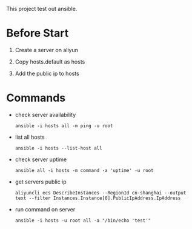 This project test out ansible.

# Before Start

1. Create a server on aliyun

2. Copy hosts.default as hosts

3. Add the public ip to hosts

# Commands

- check server availability

    `ansible -i hosts all -m ping -u root`

- list all hosts

    `ansible -i hosts --list-host all`

- check server uptime

    `ansible all -i hosts -m command -a 'uptime' -u root`

- get servers public ip

    `aliyuncli ecs DescribeInstances --RegionId cn-shanghai --output text --filter Instances.Instance[0].PublicIpAddress.IpAddress`

- run command on server

    `ansible -i hosts -u root all -a "/bin/echo 'test'"`